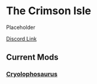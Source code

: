 # The Crimson Isle

Placeholder

[Discord Link](https://discord.gg/tcititans)

## Current Mods

### [Cryolophosaurus](./Path-of-Titans-CrimsonCryo.md)